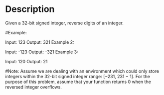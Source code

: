 # Description

Given a 32-bit signed integer, reverse digits of an integer.

#Example:

Input: 123
Output: 321
Example 2:

Input: -123
Output: -321
Example 3:

Input: 120
Output: 21

#Note:
Assume we are dealing with an environment which could only store integers within the 32-bit signed integer range: [−231,  231 − 1]. For the purpose of this problem, assume that your function returns 0 when the reversed integer overflows.